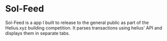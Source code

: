 # Sol-Feed

Sol-Feed is a app I built to release to the general public as part of the Helius.xyz building competition. It parses transactions using helius' API and displays them in separate tabs.
